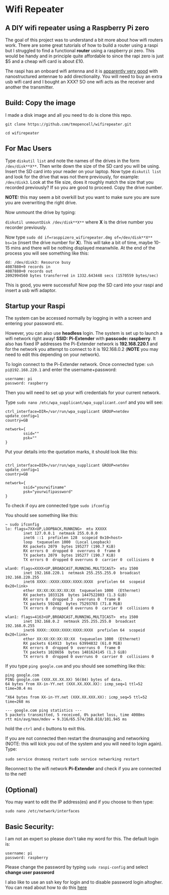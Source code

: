 # Wifi Repeater
## A DIY wifi repeater using a Raspberry Pi zero

The goal of this project was to understand a bit more about how wifi routers work. There are some great tutorials of how to build a router using a raspi but I struggled to find a functional **router** using a raspberry pi zero. This would be handy and in principle quite affordable to since the rapi zero is just $5 and a cheap wifi card is about £10.

The raspi has an onboard wifi antenna and it is [apparently very good]() with nanostructured antennae to add directionality. You will need to buy an extra usb wifi card and I bought an XXX? SO one wifi acts as the receiver and another the transmitter. 

## Build: Copy the image

I made a disk image and all you need to do is clone this repo. 

`git clone https://github.com/tmopencell/wifirepeater.git`  

`cd wifirepeater` 

## For Mac Users 

Type `diskutil list` and note the names of the drives in the form `/dev/disk**X**`. Then write down the size of the SD card you will be using. Insert the SD card into your reader on your laptop. Now type `diskutil list` and look for the drive that was not there previously, for example: `/dev/disk3`. Look at the file size, does it roughly match the size that you recorded previously? If so you are good to proceed. Copy the drive number.  

**NOTE:** this may seem a bit overkill but you want to make sure you are sure you are overwriting the right drive.  

Now unmount the drive by typing: 

`diskutil unmountDisk /dev/disk**X**`  where **X** is the drive number you recorder previously.

Now type `sudo dd if=rasppizero_wifirepeater.dmg of=/dev/disk**X** bs=1m`  (insert the drive number for **X**). This will take a bit of time, maybe 10-15 mins and there will be nothing displayed meanwhile. At the end of the process you will see something like this: 

```
dd: /dev/disk3: Resource busy
4087880+0 records in
4087880+0 records out
2092994560 bytes transferred in 1332.643448 secs (1570559 bytes/sec)
```

This is good, you were successful! Now pop the SD card into your raspi and insert a usb wifi adaptor.

## Startup your Raspi

The system can be accessed normally by logging in with a screen and entering your password etc. 

However, you can also use **headless** login. The system is set up to launch a wifi network right away! **SSID: Pi-Extender** with **passcode: raspberry**. It also has fixed IP addresses the Pi-Extender network is **192.168.220.1** and for the network you attempt to connect to it is 192.168.0.2 (**NOTE** you may need to edit this depending on your network). 

To login connect to the Pi-Extender network. Once connected type: `ssh pi@192.168.220.1` and enter the username+password:
```
username: pi
password: raspberry
```

Then you will need to set up your wifi credentials for your current network.

Type `sudo nano /etc/wpa_supplicant/wpa_supplicant.conf` and you will see:


```
ctrl_interface=DIR=/var/run/wpa_supplicant GROUP=netdev
update_config=1
country=GB

network={
        ssid=""
        psk=""
} 
```

Put your details into the quotation marks, it should look like this:

```

ctrl_interface=DIR=/var/run/wpa_supplicant GROUP=netdev
update_config=1
country=GB

network={
        ssid="yourwifiname"
        psk="yourwifipassword"
}
```


To check if oyu are connected type `sudo ifconfig`

You should see something like this:
```
~ sudo ifconfig
lo: flags=7XX<UP,LOOPBACK,RUNNING>  mtu XXXXX
        inet 127.0.0.1  netmask 255.0.0.0
        inet6 ::1  prefixlen 128  scopeid 0x10<host>
        loop  txqueuelen 1000  (Local Loopback)
        RX packets 2079  bytes 195277 (190.7 KiB)
        RX errors 0  dropped 0  overruns 0  frame 0
        TX packets 2079  bytes 195277 (190.7 KiB)
        TX errors 0  dropped 0 overruns 0  carrier 0  collisions 0

wlan0: flags=XXXX<UP,BROADCAST,RUNNING,MULTICAST>  mtu 1500
        inet 192.168.220.1  netmask 255.255.255.0  broadcast 192.168.220.255
        inet6 XXXX::XXXX:XXXX:XXXX:XXXX  prefixlen 64  scopeid 0x20<link>
        ether XX:XX:XX:XX:XX:XX  txqueuelen 1000  (Ethernet)
        RX packets 1033126  bytes 1447522803 (1.3 GiB)
        RX errors 0  dropped 3  overruns 0  frame 0
        TX packets 592482  bytes 75293703 (71.8 MiB)
        TX errors 0  dropped 0 overruns 0  carrier 0  collisions 0

wlan1: flags=4163<UP,BROADCAST,RUNNING,MULTICAST>  mtu 1500
        inet 192.168.0.2  netmask 255.255.255.0  broadcast 192.168.0.255
        inet6 XXXX::XXXX:XXXX:XXXX:XXXX  prefixlen 64  scopeid 0x20<link>
        ether XX:XX:XX:XX:XX:XX  txqueuelen 1000  (Ethernet)
        RX packets 614913  bytes 63994832 (61.0 MiB)
        RX errors 0  dropped 9  overruns 0  frame 0
        TX packets 1028656  bytes 1481624145 (1.3 GiB)
        TX errors 0  dropped 0 overruns 0  carrier 0  collisions 0
```  



 If you type `ping google.com` and you should see something like this:  

```
ping google.com
PING google.com (XXX.XX.XX.XX) 56(84) bytes of data.
64 bytes from XX-in-YY.net (XXX.XX.XXX.XX): icmp_seq=1 ttl=52 time=30.4 ms

^X64 bytes from XX-in-YY.net (XXX.XX.XXX.XX): icmp_seq=5 ttl=52 time=268 ms

--- google.com ping statistics ---
5 packets transmitted, 5 received, 0% packet loss, time 4008ms
rtt min/avg/max/mdev = 9.316/65.574/268.818/101.945 ms
```  

hold the `ctrl` and `c` buttons to exit this.

If you are not connected then restart the dnsmasqing and networking (NOTE: this will kick you out of the system and you will need to login again). Type:

`sudo service dnsmasq restart`
`sudo service networking restart`  

Reconnect to the wifi network **Pi-Extender** and check if you are connected to the net!  


## (Optional)

You may want to edit the IP address(es) and if you choose to then type: 

`sudo nano /etc/network/interfaces`

## Basic Security: 
I am not an expert so please don't take my word for this. The default login is:
```
username: pi
password: raspberry
```

Please change the password by typing `sudo raspi-config` and select **change user password**

I also like to use an ssh key for login and to disable password login altogher. You can read about how to do this [here](https://raspi.tv/2012/how-to-set-up-keys-and-disable-password-login-for-ssh-on-your-raspberry-pi)